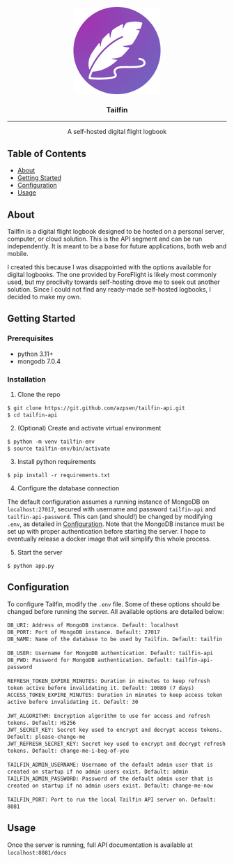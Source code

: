<p align="center">
    <a href="" rel="nooperner">
    <img width=200px height=200px src="logo.png" alt="Tailfin Logo"></a>
</p>

<h3 align="center">Tailfin</h3>

---

<p align="center">A self-hosted digital flight logbook</p>

## Table of Contents

+ [About](#about)
+ [Getting Started](#getting_started)
+ [Configuration](#configuration)
+ [Usage](#usage)

## About <a name="about"></a>

Tailfin is a digital flight logbook designed to be hosted on a personal server, computer, or cloud solution. This is the
API segment and can be run independently. It is meant to be a base for future applications, both web and mobile.

I created this because I was disappointed with the options available for digital logbooks. The one provided by
ForeFlight is likely most commonly used, but my proclivity towards self-hosting drove me to seek out another solution.
Since I could not find any ready-made self-hosted logbooks, I decided to make my own.

## Getting Started <a name="getting_started"></a>

### Prerequisites

- python 3.11+
- mongodb 7.0.4

### Installation

1. Clone the repo

```
$ git clone https://git.github.com/azpsen/tailfin-api.git
$ cd tailfin-api
```

2. (Optional) Create and activate virtual environment

```
$ python -m venv tailfin-env
$ source tailfin-env/bin/activate
```

3. Install python requirements

```
$ pip install -r requirements.txt
```

4. Configure the database connection

The default configuration assumes a running instance of MongoDB on `localhost:27017`, secured with username and
password `tailfin-api` and `tailfin-api-password`. This can (and should!) be changed by
modifying `.env`, as detailed in [Configuration](#configuration). Note that the MongoDB instance must be set up with
proper authentication before starting the server. I hope to eventually release a docker image that will simplify this
whole process.

5. Start the server

```
$ python app.py
```

## Configuration <a name="configuration"></a>

To configure Tailfin, modify the `.env` file. Some of these options should be changed before running the server. All
available options are detailed below:

```
DB_URI: Address of MongoDB instance. Default: localhost
DB_PORT: Port of MongoDB instance. Default: 27017
DB_NAME: Name of the database to be used by Tailfin. Default: tailfin

DB_USER: Username for MongoDB authentication. Default: tailfin-api
DB_PWD: Password for MongoDB authentication. Default: tailfin-api-password

REFRESH_TOKEN_EXPIRE_MINUTES: Duration in minutes to keep refresh token active before invalidating it. Default: 10080 (7 days)
ACCESS_TOKEN_EXPIRE_MINUTES: Duration in minutes to keep access token active before invalidating it. Default: 30

JWT_ALGORITHM: Encryption algorithm to use for access and refresh tokens. Default: HS256
JWT_SECRET_KEY: Secret key used to encrypt and decrypt access tokens. Default: please-change-me
JWT_REFRESH_SECRET_KEY: Secret key used to encrypt and decrypt refresh tokens. Default: change-me-i-beg-of-you

TAILFIN_ADMIN_USERNAME: Username of the default admin user that is created on startup if no admin users exist. Default: admin
TAILFIN_ADMIN_PASSWORD: Password of the default admin user that is created on startup if no admin users exist. Default: change-me-now

TAILFIN_PORT: Port to run the local Tailfin API server on. Default: 8081
```

## Usage <a name="usage"></a>

Once the server is running, full API documentation is available at `localhost:8081/docs`